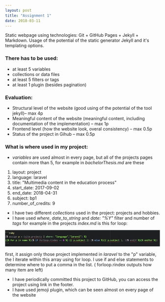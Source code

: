 ```yaml
---
layout: post
title: "Assignment 1"
date: 2018-03-11
---
```

Static webpage using technologies: Git + GitHub Pages + Jekyll + Markdown. Usage of the potential of the static generator Jekyll and it's templating options.
### There has to be used:

+ at least 5 variables
+ collections or data files
+ at least 5 filters or tags
+ at least 1 plugin (besides pagination)


### Evaluation:
+ Structural level of the website (good using of the potential of the tool jekyll)– max 4p
+ Meaningful content of the website (meaningful content, including documentation of the implementation) – max 1p
+ Frontend level (how the website look, overal consistency) – max 0.5p
+ Status of the project in Gihub – max 0.5p

### What is where used in my project:
+ _variables_ are used almost in every page, but all of the projects pages contain more than 5, for example in *bachelorThesis.md* are these
1. layout: project
2. language: laravel
3. title: "Multimedia content in the education process"
4. start_date: 2017-09-02
5. end_date: 2018-04-31
6. subject: bp1
7. number_of_credits: 9
+ I have two different _collections_ used in the project: projects and hobbies.
+ I have used _where_, _date_to_string_ and _date: "%Y"_ filter and number of _tags_ for example in the projects _index.md_ is this for loop:

![code](/assets/code.png "code")


first, it assign only those project implemented in _laravel_ to the "p" variable, the I iterate within this array using for loop. I use if and else statements to determine where to put a comma in the list. ( forloop.rindex outputs how many item are left)
+ I have periodically committed this project to GitHub, you can access the project using link in the footer.
+ I have used jemoji plugin, which can be seen almost on every page of the website
